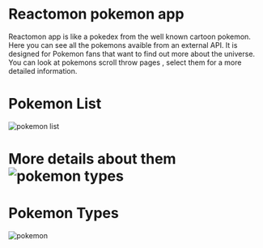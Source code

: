 # Reactomon pokemon app

Reactomon app is like a pokedex from the well known cartoon pokemon. Here you can see all the pokemons avaible from an external API. It is designed for Pokemon fans that want to find out more about the universe. You can look at pokemons scroll throw pages , select them for a more detailed information.


# Pokemon List
![pokemon list](https://user-images.githubusercontent.com/62885313/124080451-0ec71180-da53-11eb-915a-ebb8ebb6e8a3.JPG)

# More details about them![pokemon types](https://user-images.githubusercontent.com/62885313/124080848-8137f180-da53-11eb-8147-58f09ccbc391.JPG)
# Pokemon Types
![pokemon](https://user-images.githubusercontent.com/62885313/124080805-71b8a880-da53-11eb-8e6c-ca419694b73c.JPG)
